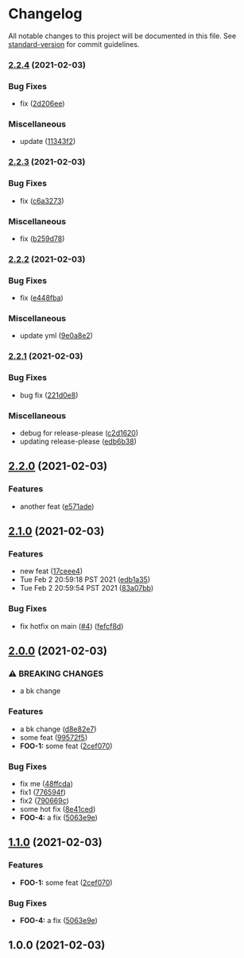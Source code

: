 # Changelog

All notable changes to this project will be documented in this file. See [standard-version](https://github.com/conventional-changelog/standard-version) for commit guidelines.

### [2.2.4](https://www.github.com/bteng22/release-test/compare/v2.2.3...v2.2.4) (2021-02-03)


### Bug Fixes

* fix ([2d206ee](https://www.github.com/bteng22/release-test/commit/2d206eeb44f8865934dc188856b05b39bb864db2))


### Miscellaneous

* update ([11343f2](https://www.github.com/bteng22/release-test/commit/11343f27ee99dda7502b68afe0f88c3a6ecb3563))

### [2.2.3](https://www.github.com/bteng22/release-test/compare/v2.2.2...v2.2.3) (2021-02-03)


### Bug Fixes

* fix ([c6a3273](https://www.github.com/bteng22/release-test/commit/c6a3273a5f01afd3aa2e534066815e5b6c795a3f))


### Miscellaneous

* fix ([b259d78](https://www.github.com/bteng22/release-test/commit/b259d78627f92df7d0c81b1f135d19c2d2c078bc))

### [2.2.2](https://www.github.com/bteng22/release-test/compare/v2.2.1...v2.2.2) (2021-02-03)


### Bug Fixes

* fix ([e448fba](https://www.github.com/bteng22/release-test/commit/e448fbad0c65d60ee10bd4311f7f8784589fd8fc))


### Miscellaneous

* update yml ([9e0a8e2](https://www.github.com/bteng22/release-test/commit/9e0a8e25ca9ec26787c34f7e716f86a10cc49f37))

### [2.2.1](https://www.github.com/bteng22/release-test/compare/v2.2.0...v2.2.1) (2021-02-03)


### Bug Fixes

* bug fix ([221d0e8](https://www.github.com/bteng22/release-test/commit/221d0e8a4a0f35d93b6dedb19c98718a7491006b))


### Miscellaneous

* debug for release-please ([c2d1620](https://www.github.com/bteng22/release-test/commit/c2d1620b9eb095370da83e0113bcc18abf2ee379))
* updating release-please ([edb6b38](https://www.github.com/bteng22/release-test/commit/edb6b38a82481453fc032b4af11ec7a169c7ed05))

## [2.2.0](https://www.github.com/bteng22/release-test/compare/v2.1.0...v2.2.0) (2021-02-03)


### Features

* another feat ([e571ade](https://www.github.com/bteng22/release-test/commit/e571ade4922e72d99f68e7c9442717448946aa5d))

## [2.1.0](https://www.github.com/bteng22/release-test/compare/v2.0.0...v2.1.0) (2021-02-03)


### Features

* new feat ([17ceee4](https://www.github.com/bteng22/release-test/commit/17ceee49525494dd519adf05e00fbd527c1c9d69))
* Tue Feb  2 20:59:18 PST 2021 ([edb1a35](https://www.github.com/bteng22/release-test/commit/edb1a359410dc03c75f84853e1bca9038238ccf1))
* Tue Feb  2 20:59:54 PST 2021 ([83a07bb](https://www.github.com/bteng22/release-test/commit/83a07bbffe524f614274bdf44b5805d8ae6b499f))


### Bug Fixes

* fix hotfix on main ([#4](https://www.github.com/bteng22/release-test/issues/4)) ([fefcf8d](https://www.github.com/bteng22/release-test/commit/fefcf8df1423f34fb79ef1de3a7afbc70b34f706))

## [2.0.0](https://www.github.com/bteng22/release-test/compare/v1.1.1...v2.0.0) (2021-02-03)


### ⚠ BREAKING CHANGES

* a bk change

### Features

* a bk change ([d8e82e7](https://www.github.com/bteng22/release-test/commit/d8e82e7146cf3c2082f793bcfd9a16e5a72f96ec))
* some feat ([99572f5](https://www.github.com/bteng22/release-test/commit/99572f51bab8e348e30b797b1e2f3c6cc6f5105c))
* **FOO-1:** some feat ([2cef070](https://www.github.com/bteng22/release-test/commit/2cef070003b4e00662fe0ddc09b69be986c2c440))


### Bug Fixes

* fix me ([48ffcda](https://www.github.com/bteng22/release-test/commit/48ffcda8ec65adea06115d58dcd7b0ce4deaa98e))
* fix1 ([776594f](https://www.github.com/bteng22/release-test/commit/776594ffa4eb107779dd5a6220790fa468c75f74))
* fix2 ([790669c](https://www.github.com/bteng22/release-test/commit/790669ca799ec2da34c0d009cbd4d6c0b0b80013))
* some hot fix ([8e41ced](https://www.github.com/bteng22/release-test/commit/8e41ced0dd704407064a33cacdd2f3f82b3c1207))
* **FOO-4:** a fix ([5063e9e](https://www.github.com/bteng22/release-test/commit/5063e9eceaf026ae052a5660db6fbc04da567aed))

## [1.1.0](https://github.com/bteng22/release-test/compare/v1.0.0...v1.1.0) (2021-02-03)


### Features

* **FOO-1:** some feat ([2cef070](https://github.com/bteng22/release-test/commit/2cef070003b4e00662fe0ddc09b69be986c2c440))


### Bug Fixes

* **FOO-4:** a fix ([5063e9e](https://github.com/bteng22/release-test/commit/5063e9eceaf026ae052a5660db6fbc04da567aed))

## 1.0.0 (2021-02-03)
